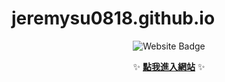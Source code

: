 # jeremysu0818.github.io

<p align="center">
  <img src="https://img.shields.io/badge/🌐_Website-Lightlab.dpdns.org-6A5ACD?style=for-the-badge&logo=google-chrome&logoColor=white&labelColor=1E90FF&color=9370DB" alt="Website Badge" />
</p>

<p align="center">
  ✨ <a href="https://www.lightlab.dpdns.org"><b>點我進入網站</b></a> ✨
</p>
